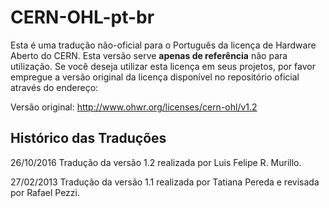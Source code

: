 # CERN-OHL-pt-br

Esta é uma tradução não-oficial para o Português da licença de Hardware Aberto
do CERN. Esta versão serve **apenas de referência** não para utilização. Se
você deseja utilizar esta licença em seus projetos, por favor empregue a versão 
original da licença disponível no repositório oficial através do endereço:

Versão original: http://www.ohwr.org/licenses/cern-ohl/v1.2

## Histórico das Traduções

26/10/2016 Tradução da versão 1.2 realizada por Luis Felipe R. Murillo.

27/02/2013 Tradução da versão 1.1 realizada por Tatiana Pereda e revisada por
Rafael Pezzi.
